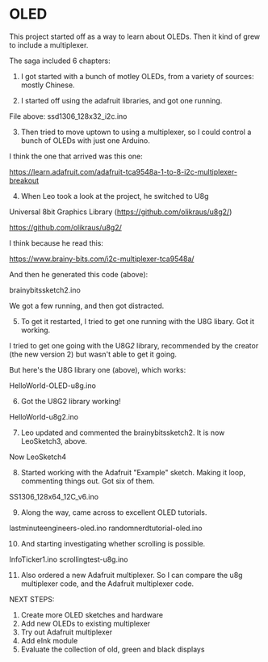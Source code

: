 # OLED

This project started off as a way to learn about OLEDs. Then it kind of grew to include a multiplexer. 

The saga included 6 chapters: 

1. I got started with a bunch of motley OLEDs, from a variety of sources: mostly Chinese. 

2. I started off using the adafruit libraries, and got one running. 

File above: 
ssd1306_128x32_i2c.ino

3. Then tried to move uptown to using a multiplexer, so I could control a bunch of OLEDs with just one Arduino. 

I think the one that arrived was this one: 

https://learn.adafruit.com/adafruit-tca9548a-1-to-8-i2c-multiplexer-breakout

4. When Leo took a look at the project, he switched to U8g

Universal 8bit Graphics Library (https://github.com/olikraus/u8g2/)

https://github.com/olikraus/u8g2/

I think because he read this: 

https://www.brainy-bits.com/i2c-multiplexer-tca9548a/

And then he generated this code (above): 

brainybitssketch2.ino
 
We got a few running, and then got distracted. 

5. To get it restarted, I tried to get one running with the U8G libary. Got it working. 

I tried to get one going with the U8G*2* library, recommended by the creator (the new version 2) but wasn't able to get it going. 

But here's the U8G library one (above), which works: 

HelloWorld-OLED-u8g.ino

6. Got the U8G2 library working! 

HelloWorld-u8g2.ino

7. Leo updated and commented the brainybitssketch2. It is now LeoSketch3, above.

Now LeoSketch4

8. Started working with the Adafruit "Example" sketch. Making it loop, commenting things out. Got six of them. 

SS1306_128x64_12C_v6.ino

9. Along the way, came across to excellent OLED tutorials. 

lastminuteengineers-oled.ino
randomnerdtutorial-oled.ino

10. And starting investigating whether scrolling is possible. 

InfoTicker1.ino
scrollingtest-u8g.ino

11. Also ordered a new Adafruit multiplexer. So I can compare the u8g multiplexer code, and the Adafruit multiplexer code. 

NEXT STEPS: 
1. Create more OLED sketches and hardware
2. Add new OLEDs to existing multiplexer
3. Try out Adafruit multiplexer
4. Add eInk module
5. Evaluate the collection of old, green and black displays
